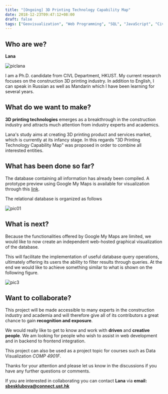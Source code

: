 ```yaml
---
title: "[Ongoing] 3D Printing Technology Capability Map"
date: 2018-12-23T09:47:12+08:00
draft: false
tags: ["Geovisualization", "Web Programming", "SQL", "JavaScript", "Civil Tech"]
---
```


## Who are we?

**Lana**

![piclana](lana.jpg)

I am a Ph.D. candidate from CIVL Department, HKUST. My current research focuses on the construction 3D printing industry. In addition to English, I can speak in Russian as well as Mandarin which I have been learning for several years.


## What do we want to make?

**3D printing technologies** emerges as a breakthrough in the construction industry and attracts much attention from industry experts and academics.


Lana's study aims at creating 3D printing product and services market, which is currently at its infancy stage.  In this regards "3D Printing Technology Capability Map" was proposed in order to combine all interested entities. 

## What has been done so far?

The database containing all information has already been compiled. A prototype preview using Google My Maps is available for visualization through this [link](https://goo.gl/JJJbUi).

The relational database is organized as follows


![pic01](01.jpg)


## What is next?

Because the functionalities offered by Google My Maps are limited, we would like to now create an independent web-hosted graphical visualization of the database. 


This will facilitate the implementation of useful database query operations, ultimately offering its users the ability to filter results through queries. At the end we would like to achieve something similar to what is shown on the following figure.


![pic3](03.jpg)

## Want to collaborate?

This project will be made accessible to many experts in the construction industry and academia and will therefore give all of its contributors a great chance to gain **recognition and exposure**.


We would really like to get to know and work with **driven** and **creative people**. We am looking for people who wish to assist in web development and in backend to frontend integration. 


This project can also be used as a project topic for courses such as Data Visualization *COMP 4901F*.


Thanks for your attention and please let us know in the discussions if you have any further questions or comments.


If you are interested in collaborating you can contact **Lana** via **email: [sbesklubova@connect.ust.hk](mailto:sbesklubova@connect.ust.hk)**
